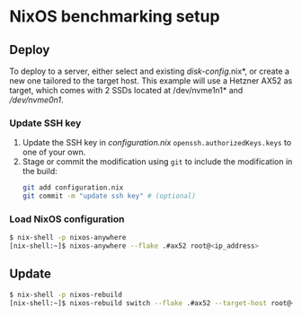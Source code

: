 # NixOS benchmarking setup

## Deploy

To deploy to a server, either select and existing *disk-config*.nix*, or create a new one tailored to the target host.
This example will use a Hetzner AX52 as target, which comes with 2 SSDs located at /dev/nvme1n1* and */dev/nvme0n1*.

### Update SSH key

1. Update the SSH key in *configuration.nix* `openssh.authorizedKeys.keys` to one of your own.
2. Stage or commit the modification using `git` to include the modification in the build:
    ```bash
    git add configuration.nix
    git commit -m "update ssh key" # (optional)
    ```

### Load NixOS configuration

```bash
$ nix-shell -p nixos-anywhere
[nix-shell:~]$ nixos-anywhere --flake .#ax52 root@<ip_address>
```

## Update

```bash
$ nix-shell -p nixos-rebuild
[nix-shell:~]$ nixos-rebuild switch --flake .#ax52 --target-host root@<ip_address>
```
